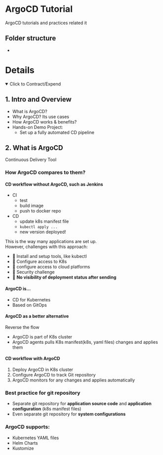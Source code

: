 # ArgoCD Tutorial

ArgoCD tutorials and practices related it

## Folder structure

-

# Details

<details open>
  <summary>Click to Contract/Expend</summary>

## 1. Intro and Overview

- What is ArgoCD?
- Why ArgoCD? Its use cases
- How ArgoCD works & benefits?
- Hands-on Demo Project:
  - Set up a fully automated CD pipeline

## 2. What is ArgoCD

Continuous Delivery Tool

### How ArgoCD compares to them?

#### CD workflow without ArgoCD, such as Jenkins

- CI
  - test
  - build image
  - push to docker repo
- CD
  - update k8s manifest file
  - `kubectl apply ...`
  - new version deployed!

This is the way many applications are set up.\
However, challenges with this approach:

- 🚫 Install and setup tools, like kubectl
- 🚫 Configure access to K8s
- 🚫 configure access to cloud platforms
- 🚫 Security challenge
- 🚫 **No visibility of deployment status after sending**

#### ArgoCD is...

- CD for Kubernetes
- Based on GitOps

#### ArgoCD as a better alternative

Reverse the flow

- ArgoCD is part of K8s cluster
- ArgoCD agents pulls K8s manifest(k8s, yaml files) changes and applies them

#### CD workflow with ArgoCD

1. Deploy ArgoCD in K8s cluster
2. Configure ArgoCD to track Git repository
3. ArgoCD monitors for any changes and applies automatically

### Best practice for git repository

- Separate git repository for **application source code** and **application configuration** (k8s manifest files)
- Even separate git repository for **system configurations**

### ArgoCD supports:

- Kubernetes YAML files
- Helm Charts
- Kustomize

</details>
